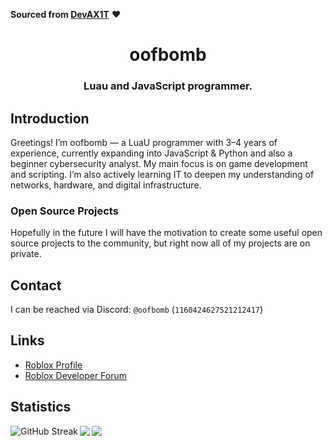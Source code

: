 **Sourced from [DevAX1T](https://github.com/DevAX1T)** ❤️  
<div align="center">
    <h1>oofbomb</h1>
   <h3><b>Luau and JavaScript programmer.</b></h3>
</div>
  


## Introduction
Greetings!
I’m oofbomb — a LuaU programmer with 3–4 years of experience, currently expanding into JavaScript & Python and also a beginner cybersecurity analyst. My main focus is on game development and scripting. I’m also actively learning IT to deepen my understanding of networks, hardware, and digital infrastructure.

### Open Source Projects
Hopefully in the future I will have the motivation to create some useful open source projects to the community, but right now all of my projects are on private.
<!--
### Job Experiences
* i will fill this out later
-->

## Contact
I can be reached via Discord: `@oofbomb` (`1160424627521212417`)

## Links
* [Roblox Profile](www.roblox.com/users/294476650/profile)
* [Roblox Developer Forum](https://devforum.roblox.com/u/smartabity1)

## Statistics
<img align="left" src="https://github-readme-streak-stats.herokuapp.com?user=meatballsong1&theme=dark" alt="GitHub Streak" />
<img align="left" src="https://github-readme-stats.vercel.app/api/top-langs/?username=meatballsong1&layout=compact&bg_color=00000000&text_color=808080&hide_border=true" />
<img align="left" src="https://github-readme-stats.vercel.app/api?username=meatballsong1&count_private=true&show_icons=true&bg_color=00000000&text_color=808080&hide_border=true" />


